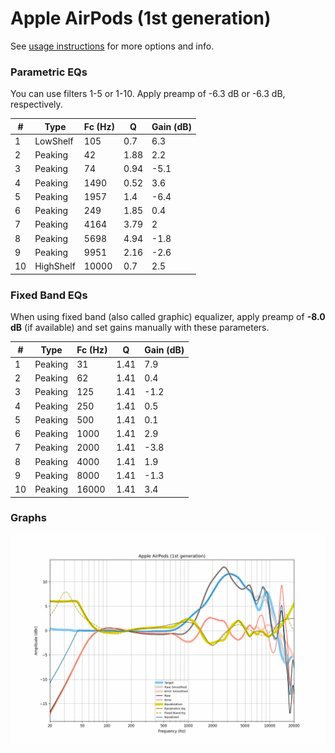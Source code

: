 # Apple AirPods (1st generation)
See [usage instructions](https://github.com/jaakkopasanen/AutoEq#usage) for more options and info.

### Parametric EQs
You can use filters 1-5 or 1-10. Apply preamp of -6.3 dB or -6.3 dB, respectively.

|   # | Type      |   Fc (Hz) |    Q |   Gain (dB) |
|-----|-----------|-----------|------|-------------|
|   1 | LowShelf  |       105 | 0.7  |         6.3 |
|   2 | Peaking   |        42 | 1.88 |         2.2 |
|   3 | Peaking   |        74 | 0.94 |        -5.1 |
|   4 | Peaking   |      1490 | 0.52 |         3.6 |
|   5 | Peaking   |      1957 | 1.4  |        -6.4 |
|   6 | Peaking   |       249 | 1.85 |         0.4 |
|   7 | Peaking   |      4164 | 3.79 |         2   |
|   8 | Peaking   |      5698 | 4.94 |        -1.8 |
|   9 | Peaking   |      9951 | 2.16 |        -2.6 |
|  10 | HighShelf |     10000 | 0.7  |         2.5 |

### Fixed Band EQs
When using fixed band (also called graphic) equalizer, apply preamp of **-8.0 dB** (if available) and set gains manually with these parameters.

|   # | Type    |   Fc (Hz) |    Q |   Gain (dB) |
|-----|---------|-----------|------|-------------|
|   1 | Peaking |        31 | 1.41 |         7.9 |
|   2 | Peaking |        62 | 1.41 |         0.4 |
|   3 | Peaking |       125 | 1.41 |        -1.2 |
|   4 | Peaking |       250 | 1.41 |         0.5 |
|   5 | Peaking |       500 | 1.41 |         0.1 |
|   6 | Peaking |      1000 | 1.41 |         2.9 |
|   7 | Peaking |      2000 | 1.41 |        -3.8 |
|   8 | Peaking |      4000 | 1.41 |         1.9 |
|   9 | Peaking |      8000 | 1.41 |        -1.3 |
|  10 | Peaking |     16000 | 1.41 |         3.4 |

### Graphs
![](./Apple%20AirPods%20(1st%20generation).png)
